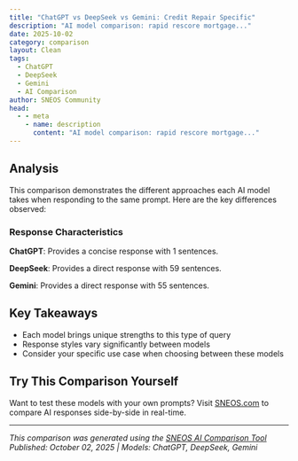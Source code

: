 ```yaml
---
title: "ChatGPT vs DeepSeek vs Gemini: Credit Repair Specific"
description: "AI model comparison: rapid rescore mortgage..."
date: 2025-10-02
category: comparison
layout: Clean
tags:
  - ChatGPT
  - DeepSeek
  - Gemini
  - AI Comparison
author: SNEOS Community
head:
  - - meta
    - name: description
      content: "AI model comparison: rapid rescore mortgage..."
---
```


<ChatComparison
  title="ChatGPT vs DeepSeek vs Gemini: Credit Repair Specific"
  prompt="rapid rescore mortgage"
  :responses='{
    "ChatGPT": "Error calling OpenAI API.",
    "DeepSeek": "Of course. Let\u0027s break down what a **Rapid Rescore** is in the context of a mortgage.\n\n### The Simple Definition\n\nA **Rapid Rescore** is a service offered by mortgage lenders, through specialized third-party companies, to quickly update the information on your credit reports *without* changing your actual credit history. Its primary goal is to reflect recent, positive changes in your financial behavior (like paying down debt) that haven\u0027t yet shown up on your official credit reports.\n\nThink of it as hitting the \u0022refresh\u0022 button on your credit score for underwriting purposes.\n\n---\n\n### Why is it Needed?\n\nCredit bureaus (Equifax, Experian, TransUnion) don\u0027t update your credit report in real-time. Creditors typically only report your account information once per month, and there can be a significant lag.\n\nThis creates a problem for mortgage applicants:\n*   You pay off a large credit card balance to lower your **credit utilization ratio** (a major factor in your score).\n*   You close an old account that was causing issues.\n*   A past error on your report gets corrected.\n\nEven though you\u0027ve done these things, your credit score when the lender pulls it might not reflect these improvements. This could mean you get stuck with a higher interest rate or even fail to qualify for the loan.\n\nA rapid rescore forces a fast update to capture these changes.\n\n---\n\n### How the Rapid Rescore Process Works\n\nIt\u0027s a collaborative process initiated by your loan officer or mortgage broker. **You cannot order a rapid rescore yourself.**\n\n1.  **Identification:** Your loan officer identifies that a small increase in your credit score would help you qualify for a better loan or a lower interest rate.\n2.  **Documentation:** **You must provide proof** of the positive change. This is crucial. Examples include:\n    *   A bank statement showing a credit card balance was paid off.\n    *   A letter from a creditor confirming an error has been fixed.\n    *   A payoff statement for a loan.\n3.  **Submission:** The lender submits your proof and a formal request to a specialized rapid rescore company.\n4.  **Processing:** The rescore company works directly with the credit bureaus to update the specific items on your report.\n5.  **New Score:** Within **3 to 5 business days** (sometimes even faster), the lender receives your updated credit report and new credit score.\n\n**Important:** A rapid rescore does **not** remove accurate negative information (like late payments from 2 years ago). It only updates the specific account information you have proof for.\n\n---\n\n### Key Benefits\n\n*   **Speed:** The biggest advantage. Instead of waiting 30-60 days for natural updates, it takes just a few days.\n*   **Better Loan Terms:** Even a 20-point increase can potentially save you tens of thousands of dollars over the life of a mortgage by qualifying you for a lower rate.\n*   **Loan Approval:** It can be the difference between getting your dream home approved or having your application denied.\n\n---\n\n### Costs and Considerations\n\n*   **Cost:** The service isn\u0027t free. Lenders typically charge between **$25 and $100 per tradeline** (per account updated) per credit bureau. The total cost depends on how many items need updating and how many bureaus are involved.\n*   **Lender Discretion:** It is a service offered by the lender, not a right of the borrower. The lender must be willing to initiate the process.\n*   **No Guarantee:** While it\u0027s designed to increase your score, the outcome is determined by the credit scoring model. In rare cases, a change could have a slightly negative or neutral effect.\n\n---\n\n### Rapid Rescore vs. Credit Repair: A Critical Difference\n\n| Feature | Rapid Rescore | Credit Repair Companies |\n| :--- | :--- | :--- |\n| **Goal** | Quickly reflect **accurate, recent** positive changes. | Dispute and remove **inaccurate or unverifiable** negative items. |\n| **Timeframe** | 3-5 business days. | Can take months or even years. |\n| **Process** | Lender-initiated with **documented proof**. | You hire a company that sends dispute letters to bureaus. |\n| **Cost** | Per-item fee from the lender. | Often monthly fees or large upfront costs. |\n| **Best For** | Mortgage applicants who have recently improved their financial picture. | Individuals with legitimate errors, old collections, or inaccuracies on their reports. |\n\n### When to Ask Your Loan Officer About a Rapid Rescore\n\nYou should bring it up if:\n*   You\u0027ve recently paid down significant credit card debt.\n*   You\u0027ve corrected an error on your credit report.\n*   Your loan officer says you are just a few points away from a better interest rate tier.\n*   You are concerned a recent financial move hasn\u0027t been reflected yet.\n\n**In summary, a rapid rescore is a powerful, fast-track tool used during the mortgage process to leverage your recent positive financial actions and secure the best possible loan terms.**",
    "Gemini": "Okay, let\u0027s break down \u0022rapid rescore\u0022 in the context of mortgages:\n\n**What is a Rapid Rescore?**\n\nA rapid rescore is a process where a mortgage lender or broker works with a credit reporting agency (TransUnion, Equifax, Experian) to quickly update or correct errors on a borrower\u0027s credit report.  The goal is to improve the borrower\u0027s credit score in a short amount of time, potentially allowing them to qualify for a better mortgage interest rate or loan terms.\n\n**How Does it Work?**\n\n1. **Identification of Issues:** The lender or broker reviews the borrower\u0027s credit report carefully to identify:\n   *   **Errors:** Inaccurate account information (e.g., incorrect balances, wrongly reported late payments).\n   *   **Outdated Information:** Paid-off debts that haven\u0027t been updated, or accounts that should be closed but are still showing open.\n   *   **Missing Information:** Sometimes, positive credit history isn\u0027t being reported.\n\n2. **Documentation:**  The borrower (with the help of the lender/broker) gathers documentation to support the corrections or updates. This could include:\n   *   Statements from creditors showing paid-off balances.\n   *   Letters from creditors confirming errors.\n   *   Court documents related to judgments that have been satisfied.\n\n3. **Submitting to the Credit Reporting Agency:** The lender/broker submits the documentation and a request for a rapid rescore to the credit reporting agency.  *Importantly, only mortgage professionals (lenders and brokers) can request a rapid rescore.* Individual consumers cannot directly request it.\n\n4. **Verification and Update:** The credit reporting agency contacts the creditor or data provider to verify the information. If verified, the credit report is updated, and the credit score is recalculated.\n\n5. **New Credit Report:** The lender/broker pulls a new credit report with the updated score.\n\n**Key Things to Know and Consider:**\n\n*   **Only Corrects Errors or Updates Information:** A rapid rescore *cannot* magically erase legitimate negative credit history (e.g., past late payments that are accurate). It only works to fix mistakes or reflect current, accurate information. It is not a way to trick or scam the system.\n*   **Mortgage Professionals Only:**  As mentioned earlier, *only mortgage lenders and brokers can request a rapid rescore*.  This is because they have direct relationships with the credit reporting agencies and access to the necessary systems.\n*   **Cost:** Lenders and brokers typically charge a fee for rapid rescoring services.\n*   **Timeframe:** While it\u0027s called \u0022rapid,\u0022 it\u0027s not instantaneous.  It typically takes a few days (2-5 business days) for the credit reporting agency to verify and update the information.\n*   **No Guarantee:** There\u0027s no guarantee that a rapid rescore will significantly improve your credit score.  The impact depends on the nature of the errors or updates and how they affect your overall credit profile.\n*   **Alternative: Dispute Directly (Slower):** You can always dispute errors on your credit report directly with the credit reporting agencies yourself. This is free but typically takes longer (30-45 days).  A rapid rescore is a faster, but paid, alternative.\n*   **When it\u0027s Useful:**\n    *   You\u0027re on the verge of qualifying for a better interest rate, and a few points on your credit score could make the difference.\n    *   You\u0027ve identified clear errors on your credit report that are dragging down your score.\n    *   You\u0027ve recently paid off debts, and you need the credit report to reflect those payments quickly.\n*   **When it\u0027s Not Useful:**\n    *   You have significant negative credit history that is accurate.\n    *   You need a large increase in your credit score. A rapid rescore usually only leads to a modest improvement.\n    *   You have plenty of time before you need to apply for a mortgage (in this case, you can dispute errors yourself and wait for the standard processing time).\n\n**Example:**\n\nLet\u0027s say Sarah is applying for a mortgage and her credit score is 670, which puts her just below the threshold for a better interest rate. The lender notices that Sarah paid off a $5,000 credit card debt three months ago, but it\u0027s still showing a balance on her credit report.  Sarah provides the lender with documentation showing that the debt is paid. The lender requests a rapid rescore. The credit reporting agency verifies the information, updates the credit report, and Sarah\u0027s score increases to 685.  She now qualifies for the better interest rate.\n\n**In summary:**\n\nA rapid rescore is a potentially valuable tool for improving your credit score quickly when applying for a mortgage, *but* it\u0027s not a magic bullet. It only works to correct errors or update information and must be done through a mortgage lender or broker.  Understand the costs, benefits, and limitations before proceeding.\n"
  }'
  published-date="12:10"
/>

## Analysis

This comparison demonstrates the different approaches each AI model takes when responding to the same prompt. Here are the key differences observed:

### Response Characteristics

**ChatGPT**: Provides a concise response with 1 sentences. 

**DeepSeek**: Provides a direct response with 59 sentences. 

**Gemini**: Provides a direct response with 55 sentences. 

## Key Takeaways

- Each model brings unique strengths to this type of query
- Response styles vary significantly between models
- Consider your specific use case when choosing between these models

## Try This Comparison Yourself

Want to test these models with your own prompts? Visit [SNEOS.com](https://sneos.com) to compare AI responses side-by-side in real-time.

---

*This comparison was generated using the [SNEOS AI Comparison Tool](https://sneos.com)*
*Published: October 02, 2025 | Models: ChatGPT, DeepSeek, Gemini*
